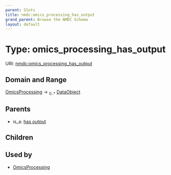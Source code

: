 ```yaml
---
parent: Slots
title: nmdc:omics_processing_has_output
grand_parent: Browse the NMDC Schema
layout: default
---
```


# Type: omics_processing_has_output




URI: [nmdc:omics_processing_has_output](https://microbiomedata/meta/omics_processing_has_output)

## Domain and Range

[OmicsProcessing](OmicsProcessing.md) ->  <sub>0..*</sub> [DataObject](DataObject.md)

## Parents

 *  is_a: [has output](has_output.md)

## Children


## Used by

 * [OmicsProcessing](OmicsProcessing.md)

